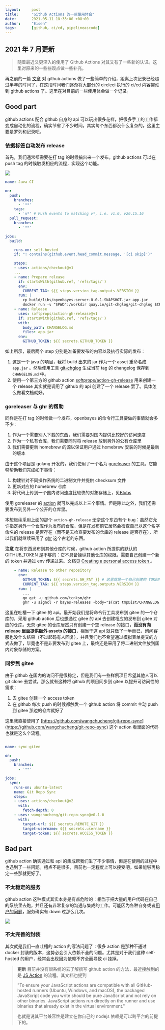 ```yaml
---
layout:     post
title:      "Github Actions 的一些使用体会"
date:       2021-05-11 18:33:00 +08:00
author:     "Eisen"
tags:       [github, ci/cd, pipelineascode]
---
```


## 2021 年 7 月更新

> 随着最近又更深入的使用了 Github Actions 对其又有了一些新的认识。这里对原来的一些些观点做一些补充。

再之前的一篇 [文章](/github-actions) 对 github actions 做了一些简单的介绍，距离上次记录已经超过半年的时间了，在这段时间我们逐渐将大部分的 circleci 执行的 ci/cd 内容挪动到 github actions 了。这里在对目前的一些使用体会做一个记录。

## Good part

github actions 配合 github 自身的 api 可以玩出很多花样，把很多手工的工作都变成自动化的流程，确实节省了不少时间。其实每个东西都没什么复杂的，这里主要是罗列和记录吧。

### 依据标签自动发布 release

首先，我们通常都需要在打 tag 的时候搞出来一个发布。github actions 可以在 push tag 的时候触发相应的流程，实现这个功能。

![](../img/in-post/github-actions-tips/2021-05-15-12-58-38.png)

```yaml
name: Java CI

on:
  push:
    branches:
      - '**'
    tags:
      - 'v*' # Push events to matching v*, i.e. v1.0, v20.15.10
  pull_request:
    branches:
      - '**'

jobs:
  build:

    runs-on: self-hosted
    if: "! contains(github.event.head_commit.message, '[ci skip]')"

    steps:
    - uses: actions/checkout@v1
    ...
    - name: Prepare release
      if: startsWith(github.ref, 'refs/tags/')
      env:
        CURRENT_TAG: ${{ steps.version_tag.outputs.VERSION }}
      run: |
        cp build/libs/openbayes-server-0.0.1-SNAPSHOT.jar app.jar
        docker run -v "$PWD":/workdir quay.io/git-chglog/git-chglog $CURRENT_TAG > CHANGELOG.md
    - name: Release
      uses: softprops/action-gh-release@v1
      if: startsWith(github.ref, 'refs/tags/')
      with:
        body_path: CHANGELOG.md
        files: app.jar
      env:
        GITHUB_TOKEN: ${{ secrets.GITHUB_TOKEN }}
```

如上所示，最后两个 step 分别是准备要发布的内容以及执行实际的发布：

1. 这是一个 java 的项目，我将 build 出来的 jar 作为一个 asset 重命名成 `app.jar` 。然后使用工具 [git-chglog](https://github.com/git-chglog/git-chglog) 生成当前 tag 的 changelog 保存到 `CHANGELOG.md` 中。
2. 使用一个第三方的 github action [softprops/action-gh-release](https://github.com/softprops/action-gh-release) 用来创建一个 release 其实就是调用了 github 的 api 创建了一个 release 罢了。具体怎么做看文档就好。

### goreleaser 与 ghr 的帮助

同样是在打 tag 的时候做一个发布，openbayes 的命令行工具要做的事情就会多不少：

1. 作为一个需要别人下载的东西，我们需要对国内提供比较好的访问速度
2. 作为一个私有仓库，我们需要同时将 release 放到另外的公有仓库里
3. 我们需要更新 homebrew 的源以保证用户通过 homebrew 安装的时候是最新的版本

由于这个项目是 golang 开发的，我们使用了一个名为 [goreleaser](https://github.com/goreleaser/goreleaser) 的工具。它能够帮助我们完成如下事情：

1. 构建针对不同操作系统的二进制文件并提供 checksum 文件
2. 更新对应的 homebrew 仓库
3. 将代码上传到一个国内访问速度比较快的对象存储上，见[Blobs](https://goreleaser.com/customization/blob/)

使用 goreleaser 的 [action](https://github.com/goreleaser/goreleaser-action) 就可以完成以上三个事情。但是除此之外，我们还需要发布到另外一个公开的仓库里。

本想继续采用上面的那个 `action-gh-release` 无奈这个东西有个 bug：虽然它允许指定另外一个仓库作为发布的仓库，但是在发布前它居然会检查自己以这个名字命名的 release 是否存在（而不是去检查要发布的仓库的 release 是否存在），所以我们就继续采用了 [ghr](https://github.com/tcnksm/ghr) 这个古老的东西。

**注意** 在将东西发布到其他仓库的时候，github action 所提供的默认的 GITHUB_TOKEN 是不够的：它不具备操纵其他仓库的权限。需要自己创建一个新的 token 并通过 env 传递过来。文档见 [Creating a personal access token
](https://docs.github.com/en/github/authenticating-to-github/creating-a-personal-access-token)。

```yaml
    - name: Release to other repository
      env:
        GITHUB_TOKEN: ${{ secrets.GH_PAT }} # 这里就是一个自己创建的 TOKEN 了
        CURRENT_TAG: ${{ steps.version_tag.outputs.VERSION }}
      run: |
        ...
        go get -u github.com/tcnksm/ghr
        ghr -u signcl -r bayes-releases -body="$(cat tmpDist/CHANGELOG.md)" $CURRENT_TAG dist
```

这里在吐槽一下 gitee 的 api。最开始我们是将命令行工具发布到 gitee 的一个仓库的，采用 github action 后也想通过 gitee 的 api 去创建相应的发布到 gitee 对应的仓库。无奈 gitee 的仓库居然只有创建一个空 release 的接口，**而没有向 release 里面提供额外 assets 的接口**，相当于这 api 就只做了一半而已，询问客服也没什么结果（不过起码有人回复），并且我们也不希望通过模拟表单提交的方式去做了，毕竟也不是非要发布到 gitee 上，最终还是采用了将二进制文件放到国内对象存储的方案。

### 同步到 gitee

由于 github 在国内的访问不是很稳定，但是我们有一些样例项目希望其他人可以 git clone 去尝试，那么就有这种将 github 的项目同步到 gitee 以提升可访问性的需求：

1. 去 gitee 创建一个 access token
2. 在 github 每次 push 的时候都触发一个 github action 将 commit 主动 push 到 gitee 那边的仓库就好了

这里我直接使用了 [https://github.com/wangchucheng/git-repo-sync](https://github.com/wangchucheng/git-repo-sync) 这个 action 看里面的代码也就是这么个流程。

```yaml

name: sync-gitee

on:
  push:
    branches:
      - '**'

jobs:
  sync:
    runs-on: ubuntu-latest
    name: Git Repo Sync
    steps:
    - uses: actions/checkout@v2
      with:
        fetch-depth: 0
    - uses: wangchucheng/git-repo-sync@v0.1.0
      with:
        target-url: ${{ secrets.REMOTE_GIT }}
        target-username: ${{ secrets.username }}
        target-token: ${{ secrets.ACCESS_TOKEN }}
```

## Bad part

github action 确实通过和 api 的集成帮我们生了不少事情，但是在使用的过程中也遇到了一些问题。槽点不是很多，目前也一定程度上可以接受吧。如果能够再稳定一些那就更好了。

### 不太稳定的服务

github action 这种模式其实本身是有点危险的：相当于把大量的用户代码在自己的系统里去跑，并且还有非常复杂的沟通与集成的工作。可能因为各种自身或者[用户的问题](https://www.infoq.cn/article/6bipjclk9anzvda4uecm)，服务确实有 down 过那么几次。

![](../img/in-post/github-actions-tips/2021-05-16-11-00-21.png)

### 不太完善的封装

其次就是我们一直吐槽的 action 的写法问题了：很多 action 是那种不通过 docker 封装的版本，这势必会引入依赖不全的问题。尤其是对于我们这种 self-hosted 的用户，经常会出现因为依赖不齐全而导致 ci 挂掉。

> **更新** 目前并没有很系统的去了解撰写 github action 的方法，最近接触到的是 [JS Action](https://docs.github.com/en/actions/creating-actions/about-actions#javascript-actions) 的流程。其文档也提到
> 
>  "To ensure your JavaScript actions are compatible with all GitHub-hosted runners (Ubuntu, Windows, and macOS), the packaged JavaScript code you write should be pure JavaScript and not rely on other binaries. JavaScript actions run directly on the runner and use binaries that already exist in the virtual environment."
> 
> 也就是说其平台兼容性是建立在你自己的 nodejs 依赖是可以跨平台的前提下的。

